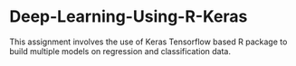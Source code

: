 # Deep-Learning-Using-R-Keras
This assignment involves the use of Keras Tensorflow based R package to build multiple models on regression and classification data.
